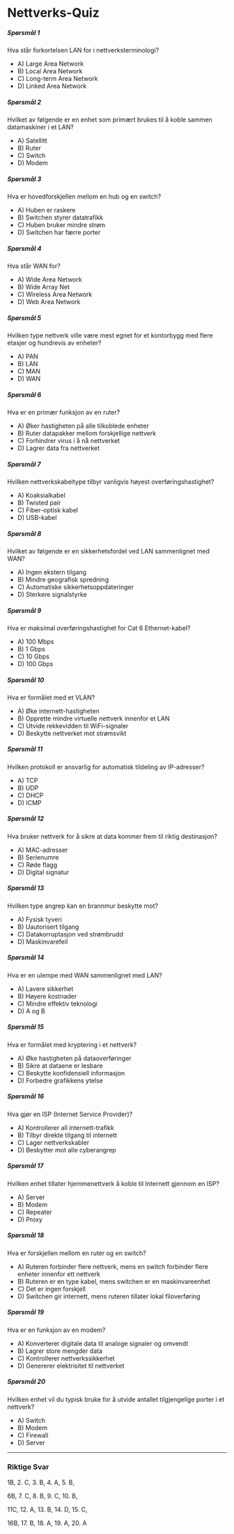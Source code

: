 # Nettverks-Quiz

##### Spørsmål 1
Hva står forkortelsen LAN for i nettverksterminologi?

- A) Large Area Network
- B) Local Area Network
- C) Long-term Area Network
- D) Linked Area Network


##### Spørsmål 2
Hvilket av følgende er en enhet som primært brukes til å koble sammen datamaskiner i et LAN?

- A) Satellitt
- B) Ruter
- C) Switch
- D) Modem



##### Spørsmål 3
Hva er hovedforskjellen mellom en hub og en switch?

- A) Huben er raskere
- B) Switchen styrer datatrafikk
- C) Huben bruker mindre strøm
- D) Switchen har færre porter



##### Spørsmål 4
Hva står WAN for?

- A) Wide Area Network
- B) Wide Array Net
- C) Wireless Area Network
- D) Web Area Network



##### Spørsmål 5
Hvilken type nettverk ville være mest egnet for et kontorbygg med flere etasjer og hundrevis av enheter?

- A) PAN
- B) LAN
- C) MAN
- D) WAN



##### Spørsmål 6
Hva er en primær funksjon av en ruter?

- A) Øker hastigheten på alle tilkoblede enheter
- B) Ruter datapakker mellom forskjellige nettverk
- C) Forhindrer virus i å nå nettverket
- D) Lagrer data fra nettverket



##### Spørsmål 7
Hvilken nettverkskabeltype tilbyr vanligvis høyest overføringshastighet?

- A) Koaksialkabel
- B) Twisted pair
- C) Fiber-optisk kabel
- D) USB-kabel



##### Spørsmål 8
Hvilket av følgende er en sikkerhetsfordel ved LAN sammenlignet med WAN?

- A) Ingen ekstern tilgang
- B) Mindre geografisk spredning
- C) Automatiske sikkerhetsoppdateringer
- D) Sterkere signalstyrke



##### Spørsmål 9
Hva er maksimal overføringshastighet for Cat 6 Ethernet-kabel?

- A) 100 Mbps
- B) 1 Gbps
- C) 10 Gbps
- D) 100 Gbps



##### Spørsmål 10
Hva er formålet med et VLAN?

- A) Øke internett-hastigheten
- B) Opprette mindre virtuelle nettverk innenfor et LAN
- C) Utvide rekkevidden til WiFi-signaler
- D) Beskytte nettverket mot strømsvikt



##### Spørsmål 11
Hvilken protokoll er ansvarlig for automatisk tildeling av IP-adresser?

- A) TCP
- B) UDP
- C) DHCP
- D) ICMP



##### Spørsmål 12
Hva bruker nettverk for å sikre at data kommer frem til riktig destinasjon?

- A) MAC-adresser
- B) Serienumre
- C) Røde flagg
- D) Digital signatur



##### Spørsmål 13
Hvilken type angrep kan en brannmur beskytte mot?

- A) Fysisk tyveri
- B) Uautorisert tilgang
- C) Datakorruptasjon ved strømbrudd
- D) Maskinvarefeil



##### Spørsmål 14
Hva er en ulempe med WAN sammenlignet med LAN?

- A) Lavere sikkerhet
- B) Høyere kostnader
- C) Mindre effektiv teknologi
- D) A og B



##### Spørsmål 15
Hva er formålet med kryptering i et nettverk?

- A) Øke hastigheten på dataoverføringer
- B) Sikre at dataene er lesbare
- C) Beskytte konfidensiell informasjon
- D) Forbedre grafikkens ytelse



##### Spørsmål 16
Hva gjør en ISP (Internet Service Provider)?

- A) Kontrollerer all internett-trafikk
- B) Tilbyr direkte tilgang til internett
- C) Lager nettverkskabler
- D) Beskytter mot alle cyberangrep



##### Spørsmål 17
Hvilken enhet tillater hjemmenettverk å koble til Internett gjennom en ISP?

- A) Server
- B) Modem
- C) Repeater
- D) Proxy



##### Spørsmål 18
Hva er forskjellen mellom en ruter og en switch?

- A) Ruteren forbinder flere nettverk, mens en switch forbinder flere enheter innenfor ett nettverk
- B) Ruteren er en type kabel, mens switchen er en maskinvareenhet
- C) Det er ingen forskjell
- D) Switchen gir internett, mens ruteren tillater lokal filoverføring



##### Spørsmål 19
Hva er en funksjon av en modem?

- A) Konverterer digitale data til analoge signaler og omvendt
- B) Lagrer store mengder data
- C) Kontrollerer nettverkssikkerhet
- D) Genererer elektrisitet til nettverket



##### Spørsmål 20
Hvilken enhet vil du typisk bruke for å utvide antallet tilgjengelige porter i et nettverk?

- A) Switch
- B) Modem
- C) Firewall
- D) Server

---
### Riktige Svar
1B, 2. C, 3. B, 4. A, 5. B,
   
6B, 7. C, 8. B, 9. C, 10. B,
      
11C, 12. A, 13. B, 14. D, 15. C,
    
16B, 17. B, 18. A, 19. A, 20. A
